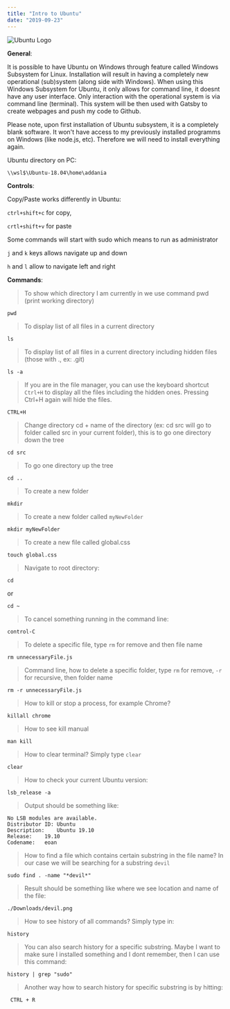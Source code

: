 ```yaml
---
title: "Intro to Ubuntu"
date: "2019-09-23"
---
```


![](https://i.imgur.com/9fMfBav.png "Ubuntu Logo")

**General**:

It is possible to have Ubuntu on Windows through feature called Windows Subsystem for Linux. Installation will result in having a completely new operational (sub)system (along side with Windows). When using this Windows Subsystem for Ubuntu, it only allows for command line, it doesnt have any user interface. Only interaction with the operational system is via command line (terminal). This system will be then used with Gatsby to create webpages and push my code to Github.

Please note, upon first installation of Ubuntu subsystem, it is a completely blank software. It won't have access to my previously installed programms on Windows (like node.js, etc). Therefore we will need to install everything again.

Ubuntu directory on PC:

```
\\wsl$\Ubuntu-18.04\home\addania
```

**Controls**:

Copy/Paste works differently in Ubuntu:

<code>ctrl+shift+c</code> for copy,

<code>crtl+shift+v</code> for paste

Some commands will start with sudo which means to run as administrator

<code>j</code> and <code>k</code> keys allows navigate up and down

<code>h</code> and <code>l</code> allow to navigate left and right

**Commands**:

> To show which directory I am currently in we use command pwd (print working directory)

```
pwd
```

> To display list of all files in a current directory

```
ls
```

> To display list of all files in a current directory including hidden files (those with ., ex: .git)

```
ls -a
```

> If you are in the file manager, you can use the keyboard shortcut <code>Ctrl+H</code> to display all the files including the hidden ones. Pressing Ctrl+H again will hide the files.

```
CTRL+H
```

> Change directory cd + name of the directory (ex: cd src will go to folder called src in your current folder), this is to go one directory down the tree

```
cd src
```

> To go one directory up the tree

```
cd ..
```

> To create a new folder

```
mkdir
```

> To create a new folder called <code>myNewFolder</code>

```
mkdir myNewFolder
```

> To create a new file called global.css

```
touch global.css
```

> Navigate to root directory:

```
cd
```

or

```
cd ~
```

> To cancel something running in the command line:

```
control-C
```

> To delete a specific file, type <code>rm</code> for remove and then file name

```
rm unnecessaryFile.js
```

> Command line, how to delete a specific folder, type <code>rm</code> for remove, <code>-r</code> for recursive, then folder name

```
rm -r unnecessaryFile.js
```

> How to kill or stop a process, for example Chrome?

```
killall chrome
```

> How to see kill manual

```
man kill
```

> How to clear terminal? Simply type <code>clear</code>

```
clear
```

> How to check your current Ubuntu version:

```
lsb_release -a
```

> Output should be something like:

```
No LSB modules are available.
Distributor ID:	Ubuntu
Description:	Ubuntu 19.10
Release:	19.10
Codename:	eoan
```

> How to find a file which contains certain substring in the file name? In our case we will be searching for a substring <code>devil</code>

```
sudo find . -name "*devil*"
```

> Result should be something like where we see location and name of the file:

```
./Downloads/devil.png
```

> How to see history of all commands? Simply type in:

```
history
```

> You can also search history for a specific substring. Maybe I want to make sure I installed something and I dont remember, then I can use this command:

```
history | grep "sudo"
```

> Another way how to search history for specific substring is by hitting:

```
 CTRL + R
```

